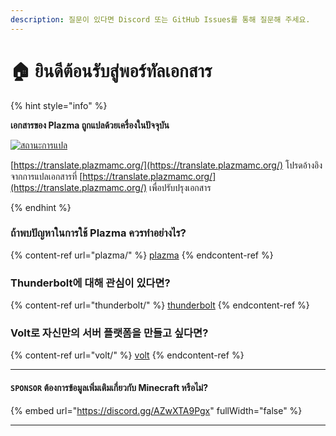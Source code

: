 ```yaml
---
description: 질문이 있다면 Discord 또는 GitHub Issues를 통해 질문해 주세요.
---
```


# 🏠 ยินดีต้อนรับสู่พอร์ทัลเอกสาร

{% hint style="info" %}

**เอกสารของ Plazma ถูกแปลด้วยเครื่องในปัจจุบัน**

[![สถานะการแปล](https://badge.plazmamc.org/internal/crowdin)](https://translate.plazmamc.org/)

[https://translate.plazmamc.org/](https://translate.plazmamc.org/) โปรดอ้างอิงจากการแปลเอกสารที่ [https://translate.plazmamc.org/](https://translate.plazmamc.org/) เพื่อปรับปรุงเอกสาร

{% endhint %}

### ถ้าพบปัญหาในการใช้ Plazma ควรทำอย่างไร?

{% content-ref url="plazma/" %}
[plazma](plazma/)
{% endcontent-ref %}

### Thunderbolt에 대해 관심이 있다면?

{% content-ref url="thunderbolt/" %}
[thunderbolt](thunderbolt/)
{% endcontent-ref %}

### Volt로 자신만의 서버 플랫폼을 만들고 싶다면?

{% content-ref url="volt/" %}
[volt](volt/)
{% endcontent-ref %}

***

#### `SPONSOR` ต้องการข้อมูลเพิ่มเติมเกี่ยวกับ Minecraft หรือไม่? <a href="#etc-1" id="etc-1"></a>

{% embed url="https://discord.gg/AZwXTA9Pgx" fullWidth="false" %}

***
